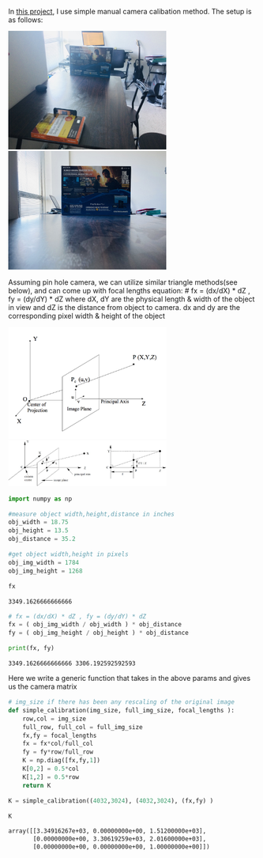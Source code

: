 In [this project](https://github.com/mbastola/computer-vision-cpp-python/tree/master/camera-calibration), I use simple manual camera calibation method. The setup is as follows:

<p float="left">
  <img src="https://github.com/mbastola/computer-vision-cpp-python/blob/master/camera-calibration/imgs/img1.jpeg" width="320" />
  <img src="https://github.com/mbastola/computer-vision-cpp-python/blob/master/camera-calibration/imgs/img2.jpeg" width="320" />
</p>


Assuming pin hole camera, we can utilize similar triangle methods(see below), and can come up with focal lengths equation: 
    # fx = (dx/dX) * dZ , fy = (dy/dY) * dZ
where dX, dY are the physical length & width of the object in view and dZ is the distance from object to camera. dx and dy are the corresponding pixel width & height of the object

<p float="left">
  <img src="https://github.com/mbastola/computer-vision-cpp-python/blob/master/camera-calibration/imgs/pinhole.png" width="320" />
  <img src="https://github.com/mbastola/computer-vision-cpp-python/blob/master/camera-calibration/imgs/calib.jpeg" width="320" />
</p>


```python
import numpy as np
```


```python
#measure object width,height,distance in inches
obj_width = 18.75
obj_height = 13.5
obj_distance = 35.2
```


```python
#get object width,height in pixels
obj_img_width = 1784
obj_img_height = 1268
```


```python
fx
```




    3349.1626666666666




```python
# fx = (dx/dX) * dZ , fy = (dy/dY) * dZ
fx = ( obj_img_width / obj_width ) * obj_distance 
fy = ( obj_img_height / obj_height ) * obj_distance 
```


```python
print(fx, fy)
```

    3349.1626666666666 3306.192592592593


Here we write a generic function that takes in the above params and gives us the camera matrix


```python
# img_size if there has been any rescaling of the original image
def simple_calibration(img_size, full_img_size, focal_lengths ):
    row,col = img_size
    full_row, full_col = full_img_size
    fx,fy = focal_lengths
    fx = fx*col/full_col
    fy = fy*row/full_row
    K = np.diag([fx,fy,1])
    K[0,2] = 0.5*col
    K[1,2] = 0.5*row
    return K
```


```python
K = simple_calibration((4032,3024), (4032,3024), (fx,fy) )
```


```python
K
```




    array([[3.34916267e+03, 0.00000000e+00, 1.51200000e+03],
           [0.00000000e+00, 3.30619259e+03, 2.01600000e+03],
           [0.00000000e+00, 0.00000000e+00, 1.00000000e+00]])


